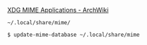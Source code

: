 [XDG MIME Applications - ArchWiki](https://wiki.archlinux.jp/index.php/XDG_MIME_Applications)

`~/.local/share/mime/`

```sh
$ update-mime-database ~/.local/share/mime
```
